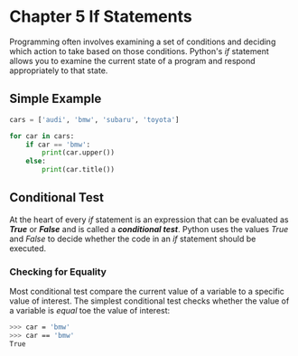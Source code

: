 # Chapter 5 If Statements

Programming often involves examining a set of conditions and deciding which action to take based on those conditions.
Python's *if* statement allows you to examine the current state of a program and respond appropriately to that state.

## Simple Example 

```python
cars = ['audi', 'bmw', 'subaru', 'toyota']

for car in cars:
    if car == 'bmw':
        print(car.upper())
    else:
        print(car.title())

```

## Conditional Test

At the heart of every *if* statement is an expression that can be evaluated
as ***True*** or ***False*** and is called a ***conditional test***. Python uses the values *True*
and *False* to decide whether the code in an *if* statement should be executed.


### Checking for Equality

Most conditional test compare the current value of a variable to a specific value of interest.
The simplest conditional test checks whether the value of a variable is *equal* toe the value of interest:

```bash
>>> car = 'bmw'
>>> car == 'bmw'
True
```


